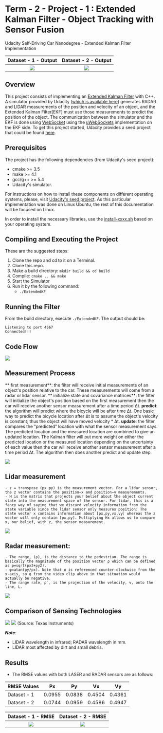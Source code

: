 # Term - 2 - Project - 1 : Extended Kalman Filter - Object Tracking with Sensor Fusion
Udacity Self-Driving Car Nanodegree - Extended Kalman Filter Implementation

Dataset - 1 - Output             |  Dataset - 2 - Output
:-------------------------:|:-------------------------:
[![](Output/Dataset_1_GIF.gif?raw=true)](https://youtu.be/a17XRtIoIKI)  |  [![](Output/Dataset_2_GIF.gif?raw=true)](https://youtu.be/d516KaL_DKM)

## Overview
This project consists of implementing an [Extended Kalman Filter](https://en.wikipedia.org/wiki/Extended_Kalman_filter) with C++. A simulator provided by Udacity ([which is available here](https://github.com/udacity/self-driving-car-sim/releases)) generates RADAR and LIDAR measurements of the position and velocity of an object, and the Extended Kalman Filter[EKF] must use those measurements to predict the position of the object. The communication between the simulator and the EKF is done using [WebSocket](https://en.wikipedia.org/wiki/WebSocket) using the [uWebSockets](https://github.com/uNetworking/uWebSockets) implementation on the EKF side.
To get this project started, Udacity provides a seed project that could be found [here](https://github.com/udacity/CarND-Extended-Kalman-Filter-Project).

## Prerequisites

The project has the following dependencies (from Udacity's seed project):

- cmake >= 3.5
- make >= 4.1
- gcc/g++ >= 5.4
- Udacity's simulator.

For instructions on how to install these components on different operating systems, please, visit [Udacity's seed project](https://github.com/udacity/CarND-Extended-Kalman-Filter-Project). As this particular implementation was done on Linux Ubuntu, the rest of this documentation will be focused on Linux.

In order to install the necessary libraries, use the [install-xxxx.sh](./install-xxxx.sh) based on your operating system.

## Compiling and Executing the Project

These are the suggested steps:

1. Clone the repo and cd to it on a Terminal.
2. Clone this repo.
3. Make a build directory: `mkdir build && cd build`
4. Compile: `cmake .. && make`
5. Start the Simulator
6. Run it by the following command: 
   * `./ExtendedKF`
  
## Running the Filter

From the build directory, execute `./ExtendedKF`. The output should be:

```
Listening to port 4567
Connected!!!
```
## Code Flow
![](Images/CodeFlow.png) 

## Measurement Process
   ** first measurement**: the filter will receive initial measurements of an object's position relative to the car. These measurements will come from a radar or lidar sensor.
   ** initialize state and covariance matrices**: the filter will initialize the object's position based on the first measurement then the car will receive another sensor measurement after a time period Δt.
   **predict**: the algorithm will predict where the bicycle will be after time Δt. One basic way to predict the bicycle location after Δt is to assume the object's velocity is constant; thus the object will have moved velocity * Δt. 
   **update**: the filter compares the "predicted" location with what the sensor measurement says. The predicted location and the measured location are combined to give an updated location. The Kalman filter will put more weight on either the predicted location or the measured location depending on the uncertainty of each value then the car will receive another sensor measurement after a time period Δt. The algorithm then does another predict and update step.

![](Images/Flow_for_EKF.jpg) 

## Lidar measurement
	- z = transpose (px py) is the measurement vector. For a lidar sensor, the z vector contains the position−x and position−y measurements.
	- H is the matrix that projects your belief about the object current state into the measurement space of the sensor. For lidar, this is a fancy way of saying that we discard velocity information from the state variable since the lidar sensor only measures position: The state vector x contains information about [p​x​​,p​y​​,v​x​​,v​y​​] whereas the z vector will only contain [px,py]. Multiplying Hx allows us to compare x, our belief, with z, the sensor measurement.

![](Images/Lidar.jpg) 

## Radar measurement:
	- The range, (ρ), is the distance to the pedestrian. The range is basically the magnitude of the position vector ρ which can be defined as ρ=sqrt(p​x​2​​+p​y​2​​).
	- φ=atan(p​y​​/p​x​​). Note that φ is referenced counter-clockwise from the x-axis, so φ from the video clip above in that situation would actually be negative.
	- The range rate, ​ρ​˙​​, is the projection of the velocity, v, onto the line, L.
![](Images/Radar.jpg) 

## Comparison of Sensing Technologies

![](Images/Sensor_Fusion.png) 
![](Images/Autonomous_Car_Sensors.png) 
(Source: Texas Instruments)

**_Note_**:

* LIDAR wavelength in infrared; RADAR wavelength in mm. 
* LIDAR most affected by dirt and small debris.

## Results

- The RMSE values with both LASER and RADAR sensors are as follows:

|RMSE Values  |Px    |Py    |Vx    |Vy    |
|------|------|------|------|------|
|Dataset - 1  |0.0955|0.0838|0.4504|0.4361|
|Dataset - 2  |0.0744|0.0959|0.4586|0.4947|

Dataset - 1 - RMSE            |  Dataset - 2 - RMSE
:-------------------------:|:-------------------------:
![](Output/Dataset_1_Output.png)  |  ![](Output/Dataset_1_Output.png)
